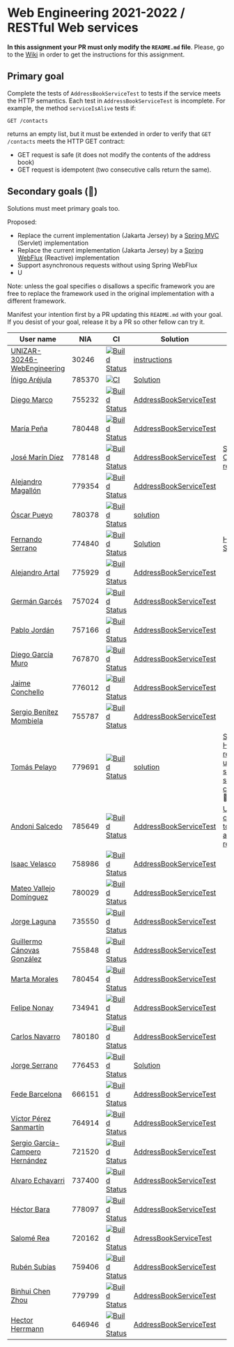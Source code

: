 # Web Engineering 2021-2022 / RESTful Web services

**In this assignment your PR must only modify the `README.md` file**.
Please, go to the [Wiki](https://github.com/UNIZAR-30246-WebEngineering/lab3-restful-ws/wiki) in order to get the instructions for this assignment.

## Primary goal

Complete the tests of `AddressBookServiceTest` to tests if the service meets the HTTP semantics.
Each test in `AddressBookServiceTest` is incomplete.
For example, the method `serviceIsAlive` tests if:

```http
GET /contacts
```

returns an empty list, but it must be extended in order to verify that `GET /contacts` meets the HTTP GET contract:

- GET request is safe (it does not modify the contents of the address book)
- GET request is idempotent (two consecutive calls return the same).

## Secondary goals (:gift:)

Solutions must meet primary goals too.

Proposed:

- Replace the current implementation (Jakarta Jersey) by a [Spring MVC](https://docs.spring.io/spring-framework/docs/current/reference/html/web.html#spring-web) (Servlet) implementation
- Replace the current implementation (Jakarta Jersey) by a [Spring WebFlux](https://docs.spring.io/spring-framework/docs/current/reference/html/web-reactive.html#spring-webflux) (Reactive) implementation
- Support asynchronous requests without using Spring WebFlux
- U

Note: unless the goal specifies o disallows a specific framework you are free to replace the framework used in the original implementation with a different framework.

Manifest your intention first by a PR updating this `README.md` with your goal.
If you desist of your goal, release it by a PR so other fellow can try it.

| User name | NIA | CI | Solution | Score |
| - | - | - | - | - |
[UNIZAR-30246-WebEngineering](https://github.com/UNIZAR-30246-WebEngineering/lab3-restful-ws) | 30246 | [![Build Status](https://github.com/UNIZAR-30246-WebEngineering/lab3-restful-ws/actions/workflows/ci.yml/badge.svg)](https://github.com/UNIZAR-30246-WebEngineering/lab3-restful-ws/actions/workflows/ci.yml) | [instructions](https://github.com/UNIZAR-30246-WebEngineering/lab3-restful-ws/wiki)
[Íñigo Aréjula](https://github.com/arejula27/lab3-restful-ws/tree/work)| 785370 | [![CI](https://github.com/arejula27/lab3-restful-ws/actions/workflows/ci.yml/badge.svg)](https://github.com/arejula27/lab3-restful-ws/actions/workflows/ci.yml) |[Solution](https://github.com/arejula27/lab3-restful-ws/blob/work/src/test/kotlin/rest/addressbook/AddressBookServiceTest.kt)
[Diego Marco](https://github.com/dmarcob/lab3-restful-ws/tree/work) | 755232 | [![Build Status](https://github.com/dmarcob/lab3-restful-ws/actions/workflows/ci.yml/badge.svg)](https://github.com/dmarcob/lab3-restful-ws/actions/workflows/ci.yml) | [AddressBookServiceTest](https://github.com/dmarcob/lab3-restful-ws/blob/work/src/test/kotlin/rest/addressbook/AddressBookServiceTest.kt)
[María Peña](https://github.com/Keyleth8/lab3-restful-ws/tree/work) | 780448 | [![Build Status](https://github.com/Keyleth8/lab3-restful-ws/actions/workflows/ci.yml/badge.svg)](https://github.com/Keyleth8/lab3-restful-ws/actions/workflows/ci.yml) | [AddressBookServiceTest](https://github.com/Keyleth8/lab3-restful-ws/blob/work/src/test/kotlin/rest/addressbook/AddressBookServiceTest.kt)
[José Marín Díez](https://github.com/jmarindiez/lab3-restful-ws/tree/work) |778148 | [![Build Status](https://github.com/jmarindiez/lab3-restful-ws/actions/workflows/ci.yml/badge.svg)](https://github.com/jmarindiez/lab3-restful-ws/actions/workflows/ci.yml) | [AddressBookServiceTest](https://github.com/jmarindiez/lab3-restful-ws/blob/work/src/test/kotlin/rest/addressbook/AddressBookServiceTest.kt) | [Support of CORS requests](https://github.com/jmarindiez/lab3-restful-ws/blob/work/src/main/kotlin/rest/addressbook/CorsResponseFilter.kt) :gift:
[Alejandro Magallón](https://github.com/alecron/lab3-restful-ws/tree/work) | 779354 | [![Build Status](https://github.com/alecron/lab3-restful-ws/actions/workflows/ci.yml/badge.svg)](https://github.com/alecron/lab3-restful-ws/actions/workflows/ci.yml) | [AddressBookServiceTest](https://github.com/alecron/lab3-restful-ws/blob/work/src/test/kotlin/rest/addressbook/AddressBookServiceTest.kt)
[Óscar Pueyo](https://github.com/iksopo/lab3-restful-ws/tree/work) | 780378 | [![Build Status](https://github.com/iksopo/lab3-restful-ws/actions/workflows/ci.yml/badge.svg)](https://github.com/iksopo/lab3-restful-ws/actions/workflows/ci.yml) | [solution](https://github.com/iksopo/lab3-restful-ws/blob/work/src/test/kotlin/rest/addressbook/AddressBookServiceTest.kt)
[Fernando Serrano](https://github.com/Feer93/lab3-restful-ws/tree/work) | 774840 | [![Build Status](https://github.com/Feer93/lab3-restful-ws/actions/workflows/ci.yml/badge.svg)](https://github.com/Feer93/lab3-restful-ws/actions/workflows/ci.yml) | [Solution](https://github.com/Feer93/lab3-restful-ws/blob/work/src/test/kotlin/rest/addressbook/AddressBookServiceTest.kt) | [HTTP/2 Support](https://github.com/Feer93/lab3-restful-ws/blob/gift/src/test/kotlin/rest/addressbook/AddressBookServiceTest.kt) :gift: 
[Alejandro Artal](https://github.com/Alejandro-Artal/lab3-restful-ws) | 775929 | [![Build Status](https://github.com/Alejandro-Artal/lab3-restful-ws/actions/workflows/ci.yml/badge.svg)](https://github.com/Alejandro-Artal/lab3-restful-ws/actions/workflows/ci.yml) | [AddressBookServiceTest](https://github.com/Alejandro-Artal/lab3-restful-ws/blob/work/src/test/kotlin/rest/addressbook/AddressBookServiceTest.kt)
[Germán Garcés](https://github.com/fntkg/lab3-restful-ws/tree/work) | 757024 | [![Build Status](https://github.com/fntkg/lab3-restful-ws/actions/workflows/ci.yml/badge.svg)](https://github.com/fntkg/lab3-restful-ws/actions/workflows/ci.yml) | [AddressBookServiceTest](https://github.com/fntkg/lab3-restful-ws/blob/work/src/test/kotlin/rest/addressbook/AddressBookServiceTest.kt)
[Pablo Jordán](https://github.com/pabloJordan24/lab3-restful-ws/tree/work) | 757166 | [![Build Status](https://github.com/pabloJordan24/lab3-restful-ws/actions/workflows/ci.yml/badge.svg)](https://github.com/pabloJordan24/lab3-restful-ws/actions/workflows/ci.yml) | [AddressBookServiceTest](https://github.com/pabloJordan24/lab3-restful-ws/blob/work/src/test/kotlin/rest/addressbook/AddressBookServiceTest.kt)
[Diego García Muro](https://github.com/thdgm/lab3-restful-ws.git) | 767870 | [![Build Status](https://github.com/thdgm/lab3-restful-ws/actions/workflows/ci.yml/badge.svg)](https://github.com/thdgm/lab3-restful-ws/actions/workflows/ci.yml) | [AddressBookServiceTest](https://github.com/thdgm/lab3-restful-ws/blob/work/src/test/kotlin/rest/addressbook/AddressBookServiceTest.kt)
[Jaime Conchello](https://github.com/jaimecb/lab3-restful-ws/tree/work) | 776012 | [![Build Status](https://github.com/jaimecb/lab3-restful-ws/actions/workflows/ci.yml/badge.svg)](https://github.com/jaimecb/lab3-restful-ws/actions/workflows/ci.yml) | [AddressBookServiceTest](https://github.com/jaimecb/lab3-restful-ws/blob/work/src/test/kotlin/rest/addressbook/AddressBookServiceTest.kt)
[Sergio Benítez Mombiela](https://github.com/SergioBenitez755787/lab3-restful-ws/tree/work) | 755787 | [![Build Status](https://github.com/SergioBenitez755787/lab3-restful-ws/actions/workflows/ci.yml/badge.svg)](https://github.com/SergioBenitez755787/lab3-restful-ws/actions/workflows/ci.yml) | [AddressBookServiceTest](https://github.com/SergioBenitez755787/lab3-restful-ws/blob/work/src/test/kotlin/rest/addressbook/AddressBookServiceTest.kt)
[Tomás Pelayo](https://github.com/Tomenos18/lab3-restful-ws/tree/work) | 779691 | [![Build Status](https://github.com/Tomenos18/lab3-restful-ws/actions/workflows/ci.yml/badge.svg)](https://github.com/Tomenos18/lab3-restful-ws/actions/workflows/ci.yml) | [solution](https://github.com/Tomenos18/lab3-restful-ws/blob/work/src/test/kotlin/rest/addressbook/AddressBookServiceTest.kt)|[Support of HTTPS requests using self-signed certificate](https://github.com/Tomenos18/lab3-restful-ws/blob/gift/WorkDid2Gift.md) :gift:
[Andoni Salcedo](https://github.com/AndoniSalcedo/lab3-restful-ws/tree/work) | 785649 | [![Build Status](https://github.com/AndoniSalcedo/lab3-restful-ws/actions/workflows/ci.yml/badge.svg)](https://github.com/AndoniSalcedo/lab3-restful-ws/actions/workflows/ci.yml) | [AddressBookServiceTest](https://github.com/AndoniSalcedo/lab3-restful-ws/blob/work/src/test/kotlin/rest/addressbook/AddressBookServiceTest.kt) | [Use JWT credentials to grant access to requests](https://github.com/AndoniSalcedo/lab3-restful-ws/blob/work/src/test/kotlin/rest/addressbook/AddressBookServiceTest.kt) :gift:
[Isaac Velasco](https://github.com/pkmniako/lab3-restful-ws/tree/work) | 758986 | [![Build Status](https://github.com/pkmniako/lab3-restful-ws/actions/workflows/ci.yml/badge.svg)](https://github.com/pkmniako/lab3-restful-ws/actions/workflows/ci.yml) | [AddressBookServiceTest](https://github.com/pkmniako/lab3-restful-ws/blob/work/src/test/kotlin/rest/addressbook/AddressBookServiceTest.kt)
[Mateo Vallejo Domínguez](https://github.com/CursedR3N/lab3-restful-ws/tree/work) |780029 | [![Build Status](https://github.com/CursedR3N/lab3-restful-ws/actions/workflows/ci.yml/badge.svg)](https://github.com/CursedR3N/lab3-restful-ws/actions/workflows/ci.yml) | [AddressBookServiceTest](https://github.com/CursedR3N/lab3-restful-ws/blob/work/src/test/kotlin/rest/addressbook/AddressBookServiceTest.kt)
[Jorge Laguna](https://github.com/topopelon/lab3-restful-ws/tree/work) | 735550 | [![Build Status](https://github.com/topopelon/lab3-restful-ws/actions/workflows/ci.yml/badge.svg)](https://github.com/topopelon/lab3-restful-ws/actions/workflows/ci.yml) | [AddressBookServiceTest](https://github.com/topopelon/lab3-restful-ws/blob/work/src/test/kotlin/rest/addressbook/AddressBookServiceTest.kt)
[Guillermo Cánovas González](https://github.com/guillecanovas/lab3-restful-ws/tree/work) | 755848 | [![Build Status](https://github.com/guillecanovas/lab3-restful-ws/actions/workflows/ci.yml/badge.svg)](https://github.com/guillecanovas/lab3-restful-ws/actions/workflows/ci.yml) | [AddressBookServiceTest](https://github.com/guillecanovas/lab3-restful-ws/blob/work/src/test/kotlin/rest/addressbook/AddressBookServiceTest.kt)
[Marta Morales](https://github.com/780454-unizar/lab3-restful-ws/tree/work) | 780454 | [![Build Status](https://github.com/780454-unizar/lab3-restful-ws/actions/workflows/ci.yml/badge.svg)](https://github.com/780454-unizar/lab3-restful-ws/actions/workflows/ci.yml) | [AddressBookServiceTest](https://github.com/780454-unizar/lab3-restful-ws/blob/work/src/test/kotlin/rest/addressbook/AddressBookServiceTest.kt)
[Felipe Nonay](https://github.com/fnonay/lab3-restful-ws/tree/work) | 734941 | [![Build Status](https://github.com/fnonay/lab3-restful-ws/actions/workflows/ci.yml/badge.svg)](https://github.com/fnonay/lab3-restful-ws/actions/workflows/ci.yml) | [AddressBookServiceTest](https://github.com/fnonay/lab3-restful-ws/blob/work/src/test/kotlin/rest/addressbook/AddressBookServiceTest.kt)
[Carlos Navarro](https://github.com/Lulay7/lab3-restful-ws/tree/work) | 780180 | [![Build Status](https://github.com/Lulay7/lab3-restful-ws/actions/workflows/ci.yml/badge.svg)](https://github.com/Lulay7/lab3-restful-ws/actions/workflows/ci.yml) | [AddressBookServiceTest](https://github.com/Lulay7/lab3-restful-ws/blob/work/src/test/kotlin/rest/addressbook/AddressBookServiceTest.kt)
[Jorge Serrano](https://github.com/zgzserrano/lab3-restful-ws/tree/work) | 776453 | [![Build Status](https://github.com/zgzserrano/lab3-restful-ws/actions/workflows/ci.yml/badge.svg)](https://github.com/zgzserrano/lab3-restful-ws/actions/workflows/ci.yml) | [Solution](https://github.com/zgzserrano/lab3-restful-ws/blob/work/src/test/kotlin/rest/addressbook/AddressBookServiceTest.kt)
[Fede Barcelona](https://github.com/tembleking/lab3-restful-ws/tree/work) | 666151 | [![Build Status](https://github.com/tembleking/lab3-restful-ws/actions/workflows/ci.yml/badge.svg)](https://github.com/tembleking/lab3-restful-ws/actions/workflows/ci.yml) | [AddressBookServiceTest](https://github.com/tembleking/lab3-restful-ws/blob/work/src/test/kotlin/rest/addressbook/AddressBookServiceTest.kt)
[Víctor Pérez Sanmartín](https://github.com/vitolo99/lab3-restful-ws/tree/work) |764914 | [![Build Status](https://github.com/vitolo99/lab3-restful-ws/actions/workflows/ci.yml/badge.svg)](https://github.com/vitolo99/lab3-restful-ws/actions/workflows/ci.yml) | [AddressBookServiceTest](https://github.com/vitolo99/lab3-restful-ws/blob/work/src/test/kotlin/rest/addressbook/AddressBookServiceTest.kt)
[Sergio García-Campero Hernández](https://github.com/SergioGCH/lab3-restful-ws/tree/work) | 721520 | [![Build Status](https://github.com/SergioGCH/lab3-restful-ws/actions/workflows/ci.yml/badge.svg)](https://github.com/SergioGCH/lab3-restful-ws/actions/workflows/ci.yml) | [AddressBookServiceTest](https://github.com/SergioGCH/lab3-restful-ws/blob/work/src/test/kotlin/rest/addressbook/AddressBookServiceTest.kt)
[Alvaro Echavarri](https://github.com/aechavarris/lab3-restful-ws/tree/work) | 737400 | [![Build Status](https://github.com/aechavarris/lab3-restful-ws/actions/workflows/ci.yml/badge.svg)](https://github.com/aechavarris/lab3-restful-ws/actions/workflows/ci.yml) | [AddressBookServiceTest](https://github.com/aechavarris/lab3-restful-ws/blob/work/src/test/kotlin/rest/addressbook/AddressBookServiceTest.kt)
[Héctor Bara](https://github.com/dolansete/lab3-restful-ws/tree/work) | 778097 | [![Build Status](https://github.com/dolansete/lab3-restful-ws/actions/workflows/ci.yml/badge.svg)](https://github.com/dolansete/lab3-restful-ws/actions/workflows/ci.yml) | [AddressBookServiceTest](https://github.com/dolansete/lab3-restful-ws/blob/work/src/test/kotlin/rest/addressbook/AddressBookServiceTest.kt)
[Salomé Rea](https://github.com/SalomeReav/lab3-restful-ws/tree/work)| 720162 | [![Build Status](https://github.com/SalomeReav/lab3-restful-ws/actions/workflows/ci.yml/badge.svg)](https://github.com/SalomeReav/lab3-restful-ws/actions/workflows/ci.yml) | [AdressBookServiceTest](https://github.com/SalomeReav/lab3-restful-ws/blob/work/src/test/kotlin/rest/addressbook/AddressBookServiceTest.kt)
[Rubén Subías](https://github.com/Gelpa99/lab3-restful-ws/tree/work) | 759406 | [![Build Status](https://github.com/Gelpa99/lab3-restful-ws/actions/workflows/ci.yml/badge.svg)](https://github.com/Gelpa99/lab3-restful-ws/actions/workflows/ci.yml) | [AddressBookServiceTest](https://github.com/Gelpa99/lab3-restful-ws/blob/work/src/test/kotlin/rest/addressbook/AddressBookServiceTest.kt)
[Binhui Chen Zhou](https://github.com/779799/lab3-restful-ws/tree/work) | 779799 | [![Build Status](https://github.com/779799/lab3-restful-ws/actions/workflows/ci.yml/badge.svg)](https://github.com/779799/lab3-restful-ws/actions/workflows/ci.yml) | [AddressBookServiceTest](https://github.com/779799/lab3-restful-ws/blob/work/src/test/kotlin/rest/addressbook/AddressBookServiceTest.kt)
[Hector Herrmann](https://github.com/HNHerrmann/lab3-restful-ws) | 646946 | [![Build Status](https://github.com/HNHerrmann/lab3-restful-ws/actions/workflows/ci.yml/badge.svg)](https://github.com/HNHerrmann/lab3-restful-ws/actions/workflows/ci.yml) | [AddressBookServiceTest](https://github.com/HNHerrmann/lab3-restful-ws/blob/main/src/test/kotlin/rest/addressbook/AddressBookServiceTest.kt)
